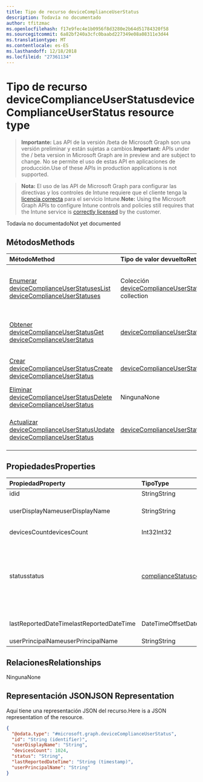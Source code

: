 ```yaml
---
title: Tipo de recurso deviceComplianceUserStatus
description: Todavía no documentado
author: tfitzmac
ms.openlocfilehash: f17e9fec4e1b0956f8d3280e2b64d51784320f58
ms.sourcegitcommit: 6a82bf240a3cfc0baabd227349e08a08311e3d44
ms.translationtype: MT
ms.contentlocale: es-ES
ms.lasthandoff: 12/18/2018
ms.locfileid: "27361134"
---
```

# <a name="devicecomplianceuserstatus-resource-type"></a><span data-ttu-id="60284-103">Tipo de recurso deviceComplianceUserStatus</span><span class="sxs-lookup"><span data-stu-id="60284-103">deviceComplianceUserStatus resource type</span></span>

> <span data-ttu-id="60284-104">**Importante:** Las API de la versión /beta de Microsoft Graph son una versión preliminar y están sujetas a cambios.</span><span class="sxs-lookup"><span data-stu-id="60284-104">**Important:** APIs under the / beta version in Microsoft Graph are in preview and are subject to change.</span></span> <span data-ttu-id="60284-105">No se permite el uso de estas API en aplicaciones de producción.</span><span class="sxs-lookup"><span data-stu-id="60284-105">Use of these APIs in production applications is not supported.</span></span>

> <span data-ttu-id="60284-106">**Nota:** El uso de las API de Microsoft Graph para configurar las directivas y los controles de Intune requiere que el cliente tenga la [licencia correcta](https://go.microsoft.com/fwlink/?linkid=839381) para el servicio Intune.</span><span class="sxs-lookup"><span data-stu-id="60284-106">**Note:** Using the Microsoft Graph APIs to configure Intune controls and policies still requires that the Intune service is [correctly licensed](https://go.microsoft.com/fwlink/?linkid=839381) by the customer.</span></span>

<span data-ttu-id="60284-107">Todavía no documentado</span><span class="sxs-lookup"><span data-stu-id="60284-107">Not yet documented</span></span>
## <a name="methods"></a><span data-ttu-id="60284-108">Métodos</span><span class="sxs-lookup"><span data-stu-id="60284-108">Methods</span></span>
|<span data-ttu-id="60284-109">Método</span><span class="sxs-lookup"><span data-stu-id="60284-109">Method</span></span>|<span data-ttu-id="60284-110">Tipo de valor devuelto</span><span class="sxs-lookup"><span data-stu-id="60284-110">Return Type</span></span>|<span data-ttu-id="60284-111">Descripción</span><span class="sxs-lookup"><span data-stu-id="60284-111">Description</span></span>|
|:---|:---|:---|
|[<span data-ttu-id="60284-112">Enumerar deviceComplianceUserStatuses</span><span class="sxs-lookup"><span data-stu-id="60284-112">List deviceComplianceUserStatuses</span></span>](../api/intune-deviceconfig-devicecomplianceuserstatus-list.md)|<span data-ttu-id="60284-113">Colección [deviceComplianceUserStatus](../resources/intune-deviceconfig-devicecomplianceuserstatus.md)</span><span class="sxs-lookup"><span data-stu-id="60284-113">[deviceComplianceUserStatus](../resources/intune-deviceconfig-devicecomplianceuserstatus.md) collection</span></span>|<span data-ttu-id="60284-114">Enumere las propiedades y las relaciones de los objetos [deviceComplianceUserStatus](../resources/intune-deviceconfig-devicecomplianceuserstatus.md).</span><span class="sxs-lookup"><span data-stu-id="60284-114">List properties and relationships of the [deviceComplianceUserStatus](../resources/intune-deviceconfig-devicecomplianceuserstatus.md) objects.</span></span>|
|[<span data-ttu-id="60284-115">Obtener deviceComplianceUserStatus</span><span class="sxs-lookup"><span data-stu-id="60284-115">Get deviceComplianceUserStatus</span></span>](../api/intune-deviceconfig-devicecomplianceuserstatus-get.md)|[<span data-ttu-id="60284-116">deviceComplianceUserStatus</span><span class="sxs-lookup"><span data-stu-id="60284-116">deviceComplianceUserStatus</span></span>](../resources/intune-deviceconfig-devicecomplianceuserstatus.md)|<span data-ttu-id="60284-117">Lea las propiedades y las relaciones del objeto [deviceComplianceUserStatus](../resources/intune-deviceconfig-devicecomplianceuserstatus.md).</span><span class="sxs-lookup"><span data-stu-id="60284-117">Read properties and relationships of the [deviceComplianceUserStatus](../resources/intune-deviceconfig-devicecomplianceuserstatus.md) object.</span></span>|
|[<span data-ttu-id="60284-118">Crear deviceComplianceUserStatus</span><span class="sxs-lookup"><span data-stu-id="60284-118">Create deviceComplianceUserStatus</span></span>](../api/intune-deviceconfig-devicecomplianceuserstatus-create.md)|[<span data-ttu-id="60284-119">deviceComplianceUserStatus</span><span class="sxs-lookup"><span data-stu-id="60284-119">deviceComplianceUserStatus</span></span>](../resources/intune-deviceconfig-devicecomplianceuserstatus.md)|<span data-ttu-id="60284-120">Cree un objeto [deviceComplianceUserStatus](../resources/intune-deviceconfig-devicecomplianceuserstatus.md).</span><span class="sxs-lookup"><span data-stu-id="60284-120">Create a new [deviceComplianceUserStatus](../resources/intune-deviceconfig-devicecomplianceuserstatus.md) object.</span></span>|
|[<span data-ttu-id="60284-121">Eliminar deviceComplianceUserStatus</span><span class="sxs-lookup"><span data-stu-id="60284-121">Delete deviceComplianceUserStatus</span></span>](../api/intune-deviceconfig-devicecomplianceuserstatus-delete.md)|<span data-ttu-id="60284-122">Ninguna</span><span class="sxs-lookup"><span data-stu-id="60284-122">None</span></span>|<span data-ttu-id="60284-123">Elimina un [deviceComplianceUserStatus](../resources/intune-deviceconfig-devicecomplianceuserstatus.md).</span><span class="sxs-lookup"><span data-stu-id="60284-123">Deletes a [deviceComplianceUserStatus](../resources/intune-deviceconfig-devicecomplianceuserstatus.md).</span></span>|
|[<span data-ttu-id="60284-124">Actualizar deviceComplianceUserStatus</span><span class="sxs-lookup"><span data-stu-id="60284-124">Update deviceComplianceUserStatus</span></span>](../api/intune-deviceconfig-devicecomplianceuserstatus-update.md)|[<span data-ttu-id="60284-125">deviceComplianceUserStatus</span><span class="sxs-lookup"><span data-stu-id="60284-125">deviceComplianceUserStatus</span></span>](../resources/intune-deviceconfig-devicecomplianceuserstatus.md)|<span data-ttu-id="60284-126">Actualice las propiedades de un objeto [deviceComplianceUserStatus](../resources/intune-deviceconfig-devicecomplianceuserstatus.md).</span><span class="sxs-lookup"><span data-stu-id="60284-126">Update the properties of a [deviceComplianceUserStatus](../resources/intune-deviceconfig-devicecomplianceuserstatus.md) object.</span></span>|

## <a name="properties"></a><span data-ttu-id="60284-127">Propiedades</span><span class="sxs-lookup"><span data-stu-id="60284-127">Properties</span></span>
|<span data-ttu-id="60284-128">Propiedad</span><span class="sxs-lookup"><span data-stu-id="60284-128">Property</span></span>|<span data-ttu-id="60284-129">Tipo</span><span class="sxs-lookup"><span data-stu-id="60284-129">Type</span></span>|<span data-ttu-id="60284-130">Descripción</span><span class="sxs-lookup"><span data-stu-id="60284-130">Description</span></span>|
|:---|:---|:---|
|<span data-ttu-id="60284-131">id</span><span class="sxs-lookup"><span data-stu-id="60284-131">id</span></span>|<span data-ttu-id="60284-132">String</span><span class="sxs-lookup"><span data-stu-id="60284-132">String</span></span>|<span data-ttu-id="60284-133">Clave de la entidad.</span><span class="sxs-lookup"><span data-stu-id="60284-133">Key of the entity.</span></span>|
|<span data-ttu-id="60284-134">userDisplayName</span><span class="sxs-lookup"><span data-stu-id="60284-134">userDisplayName</span></span>|<span data-ttu-id="60284-135">String</span><span class="sxs-lookup"><span data-stu-id="60284-135">String</span></span>|<span data-ttu-id="60284-136">Nombre de usuario de DevicePolicyStatus.</span><span class="sxs-lookup"><span data-stu-id="60284-136">User name of the DevicePolicyStatus.</span></span>|
|<span data-ttu-id="60284-137">devicesCount</span><span class="sxs-lookup"><span data-stu-id="60284-137">devicesCount</span></span>|<span data-ttu-id="60284-138">Int32</span><span class="sxs-lookup"><span data-stu-id="60284-138">Int32</span></span>|<span data-ttu-id="60284-139">Número de dispositivos para dicho usuario.</span><span class="sxs-lookup"><span data-stu-id="60284-139">Devices count for that user.</span></span>|
|<span data-ttu-id="60284-140">status</span><span class="sxs-lookup"><span data-stu-id="60284-140">status</span></span>|[<span data-ttu-id="60284-141">complianceStatus</span><span class="sxs-lookup"><span data-stu-id="60284-141">complianceStatus</span></span>](../resources/intune-shared-compliancestatus.md)|<span data-ttu-id="60284-142">Estado de cumplimiento del informe de directiva.</span><span class="sxs-lookup"><span data-stu-id="60284-142">Compliance status of the policy report.</span></span> <span data-ttu-id="60284-143">Los valores posibles son: `unknown`, `notApplicable`, `compliant`, `remediated`, `nonCompliant`, `error`, `conflict` y `notAssigned`.</span><span class="sxs-lookup"><span data-stu-id="60284-143">Possible values are: `unknown`, `notApplicable`, `compliant`, `remediated`, `nonCompliant`, `error`, `conflict`, `notAssigned`.</span></span>|
|<span data-ttu-id="60284-144">lastReportedDateTime</span><span class="sxs-lookup"><span data-stu-id="60284-144">lastReportedDateTime</span></span>|<span data-ttu-id="60284-145">DateTimeOffset</span><span class="sxs-lookup"><span data-stu-id="60284-145">DateTimeOffset</span></span>|<span data-ttu-id="60284-146">Fecha y hora de la última modificación del informe de directiva.</span><span class="sxs-lookup"><span data-stu-id="60284-146">Last modified date time of the policy report.</span></span>|
|<span data-ttu-id="60284-147">userPrincipalName</span><span class="sxs-lookup"><span data-stu-id="60284-147">userPrincipalName</span></span>|<span data-ttu-id="60284-148">String</span><span class="sxs-lookup"><span data-stu-id="60284-148">String</span></span>|<span data-ttu-id="60284-149">UserPrincipalName.</span><span class="sxs-lookup"><span data-stu-id="60284-149">UserPrincipalName.</span></span>|

## <a name="relationships"></a><span data-ttu-id="60284-150">Relaciones</span><span class="sxs-lookup"><span data-stu-id="60284-150">Relationships</span></span>
<span data-ttu-id="60284-151">Ninguna</span><span class="sxs-lookup"><span data-stu-id="60284-151">None</span></span>
## <a name="json-representation"></a><span data-ttu-id="60284-152">Representación JSON</span><span class="sxs-lookup"><span data-stu-id="60284-152">JSON Representation</span></span>
<span data-ttu-id="60284-153">Aquí tiene una representación JSON del recurso.</span><span class="sxs-lookup"><span data-stu-id="60284-153">Here is a JSON representation of the resource.</span></span>
<!-- {
  "blockType": "resource",
  "keyProperty": "id",
  "@odata.type": "microsoft.graph.deviceComplianceUserStatus"
}
-->
``` json
{
  "@odata.type": "#microsoft.graph.deviceComplianceUserStatus",
  "id": "String (identifier)",
  "userDisplayName": "String",
  "devicesCount": 1024,
  "status": "String",
  "lastReportedDateTime": "String (timestamp)",
  "userPrincipalName": "String"
}
```





